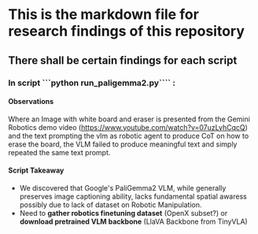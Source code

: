 # This is the markdown file for research findings of this repository
## There shall be certain findings for each script
### In script ```python run_paligemma2.py```` :

#### Observations
Where an Image with white board and eraser is presented from the Gemini Robotics demo video (https://www.youtube.com/watch?v=07uzLyhCqcQ) and the text prompting the vlm as robotic agent to produce CoT on how to erase the board, the VLM failed to produce meaningful text and simply repeated the same text prompt.

#### Script Takeaway
- We discovered that Google's PaliGemma2 VLM, while generally preserves image captioning ability, lacks fundamental spatial awaress possibly due to lack of dataset on Robotic Manipulation.
- Need to **gather robotics finetuning dataset** (OpenX subset?) or **download pretrained VLM backbone** (LlaVA Backbone from TinyVLA)